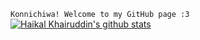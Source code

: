 <code>Konnichiwa! Welcome to my GitHub page :3</code>
[![Haikal Khairuddin's github stats](https://github-readme-stats.vercel.app/api?username=cheemskek)](https://github.com/anuraghazra/github-readme-stats)
